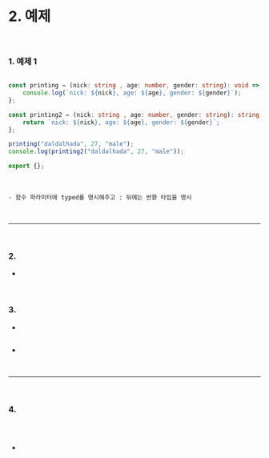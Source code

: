 # 2. 예제

<br>


### 1. 예제 1

```typescript

const printing = (nick: string , age: number, gender: string): void => {
    console.log(`nick: ${nick}, age: ${age}, gender: ${gender}`);
};

const printing2 = (nick: string , age: number, gender: string): string => {
    return `nick: ${nick}, age: ${age}, gender: ${gender}`;
};

printing("daldalhada", 27, "male");
console.log(printing2("daldalhada", 27, "male"));

export {};

```

<br>

    - 함수 파라미터에 typed를 명시해주고 : 뒤에는 반환 타입을 명시

<br>

*** 

<br>

### 2. 
  - 

<br>

### 3. 
  - 

```

```

  - 


<br>

*** 

<br>

### 4. 

```



```

  - 

<br>